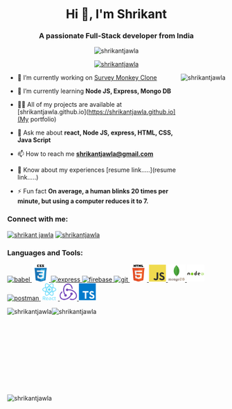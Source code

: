 <h1 align="center">Hi 👋, I'm Shrikant</h1>
<h3 align="center">A passionate Full-Stack developer from India</h3>

<p align="center"> <img height='20px' src="https://komarev.com/ghpvc/?username=shrikantjawla&label=Profile%20views&color=f09138&style=flat-square" alt="shrikantjawla" /> </p>

<p align="center" > <a href="https://github.com/ryo-ma/github-profile-trophy"><img height='160px' src="https://github-profile-trophy.vercel.app/?username=shrikantjawla" alt="shrikantjawla" /></a> </p>

<p><img align="right" height='370px' src="https://coinpresso.io/wp-content/uploads/2021/09/web-dev-coinpresso.webp" alt="shrikantjawla" /></p>


- 🔭 I’m currently working on [Survey Monkey Clone](https://slow-argument-2201.netlify.app/)

- 🌱 I’m currently learning **Node JS, Express, Mongo DB**

- 👨‍💻 All of my projects are available at [shrikantjawla.github.io](https://shrikantjawla.github.io](My portfolio)

- 💬 Ask me about **react, Node JS, express, HTML, CSS, Java Script**

- 📫 How to reach me **shrikantjawla@gmail.com**

- 📄 Know about my experiences [resume link.....](resume link.....)

- ⚡ Fun fact **On average, a human blinks 20 times per minute, but using a computer reduces it to 7.**

<h3 align="left">Connect with me:</h3>
<p align="left">
<a href="https://linkedin.com/in/shrikant jawla" target="blank"><img align="center" src="https://raw.githubusercontent.com/rahuldkjain/github-profile-readme-generator/master/src/images/icons/Social/linked-in-alt.svg" alt="shrikant jawla" height="30" width="40" /></a>
<a href="https://www.leetcode.com/shrikantjawla" target="blank"><img align="center" src="https://raw.githubusercontent.com/rahuldkjain/github-profile-readme-generator/master/src/images/icons/Social/leet-code.svg" alt="shrikantjawla" height="30" width="40" /></a>
</p>

<h3 align="left">Languages and Tools:</h3>
<p align="left"> <a href="https://babeljs.io/" target="_blank" rel="noreferrer"> <img src="https://user-images.githubusercontent.com/3025322/87547253-bf050400-c6a2-11ea-950a-280311bc6cc8.png" alt="babel" width="40" height="40"/> </a> <a href="https://www.w3schools.com/css/" target="_blank" rel="noreferrer"> <img src="https://raw.githubusercontent.com/devicons/devicon/master/icons/css3/css3-original-wordmark.svg" alt="css3" width="40" height="40"/> </a> <a href="https://expressjs.com" target="_blank" rel="noreferrer"> <img src="https://w7.pngwing.com/pngs/545/451/png-transparent-node-js-express-js-javascript-solution-stack-web-application-others-angle-text-rectangle-thumbnail.png" alt="express" width="40" height="37"/> </a> <a href="https://firebase.google.com/" target="_blank" rel="noreferrer"> <img src="https://www.vectorlogo.zone/logos/firebase/firebase-icon.svg" alt="firebase" width="40" height="40"/> </a> <a href="https://git-scm.com/" target="_blank" rel="noreferrer"> <img src="https://www.vectorlogo.zone/logos/git-scm/git-scm-icon.svg" alt="git" width="40" height="40"/> </a> <a href="https://www.w3.org/html/" target="_blank" rel="noreferrer"> <img src="https://raw.githubusercontent.com/devicons/devicon/master/icons/html5/html5-original-wordmark.svg" alt="html5" width="40" height="40"/> </a> <a href="https://developer.mozilla.org/en-US/docs/Web/JavaScript" target="_blank" rel="noreferrer"> <img src="https://raw.githubusercontent.com/devicons/devicon/master/icons/javascript/javascript-original.svg" alt="javascript" width="40" height="40"/> </a> <a href="https://www.mongodb.com/" target="_blank" rel="noreferrer"> <img src="https://raw.githubusercontent.com/devicons/devicon/master/icons/mongodb/mongodb-original-wordmark.svg" alt="mongodb" width="40" height="40"/> </a> <a href="https://nodejs.org" target="_blank" rel="noreferrer"> <img src="https://raw.githubusercontent.com/devicons/devicon/master/icons/nodejs/nodejs-original-wordmark.svg" alt="nodejs" width="40" height="40"/> </a> <a href="https://postman.com" target="_blank" rel="noreferrer"> <img src="https://www.vectorlogo.zone/logos/getpostman/getpostman-icon.svg" alt="postman" width="40" height="40"/> </a> <a href="https://reactjs.org/" target="_blank" rel="noreferrer"> <img src="https://raw.githubusercontent.com/devicons/devicon/master/icons/react/react-original-wordmark.svg" alt="react" width="40" height="40"/> </a> <a href="https://redux.js.org" target="_blank" rel="noreferrer"> <img src="https://raw.githubusercontent.com/devicons/devicon/master/icons/redux/redux-original.svg" alt="redux" width="40" height="40"/> </a> <a href="https://www.typescriptlang.org/" target="_blank" rel="noreferrer"> <img src="https://raw.githubusercontent.com/devicons/devicon/master/icons/typescript/typescript-original.svg" alt="typescript" width="40" height="40"/> </a> </p>

<p><img align="left" height='200px' src="https://github-readme-stats.vercel.app/api/top-langs?username=shrikantjawla&show_icons=true&theme=dark&title_color=fb8d0e&text_color=fcfcfc&locale=en&layout=compact" alt="shrikantjawla" /></p> <p>&nbsp;<img align="left" src="https://github-readme-stats.vercel.app/api?username=shrikantjawla&show_icons=true&theme=dark&title_color=fb8d0e&text_color=ffffff&locale=en" alt="shrikantjawla" /></p>

<p><img align="left" width='100%' height='280px' src="https://github-readme-streak-stats.herokuapp.com/?user=shrikantjawla&theme=dark" alt="shrikantjawla" /></p>

